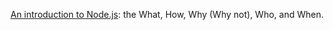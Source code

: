 [An introduction to Node.js](http://yr.github.io/node101): the What, How, Why (Why not), Who, and When.

